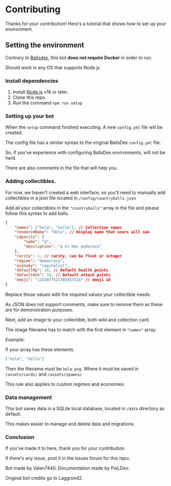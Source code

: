 # Contributing
Thanks for your contribution! Here's a tutorial that shows how to set up
your environment.

## Setting the environment

Contrary to [Ballsdex](https://github.com/laggron42/BallsDex-DiscordBot.git), this bot **does not require Docker** in order to run.

Should work in any OS that supports Node.js

### Install dependencies

1. Install [Node.js](https://nodejs.org) v16 or later.
2. Clone this repo.
4. Run the command `npm run setup`

### Setting up your bot

When the `setup` command finished executing. A new `config.yml` file will be created.

The config file has a similar syntax to the original BallsDex `config.yml` file.

So, if you've experience with configuring BallsDex environments, will not be hard.

There are also comments in the file that will help you.

### Adding collectibles.

For now, we haven't created a web interface, so you'll need to manually add collectibles in a json file located in `/config/countryballs.json`

Add all your collectibles in the `"countryballs"` array in the file and please follow this syntax to add balls.

```json
{
    "names": ["hola", "hello"], // Collection names
    "renderedName": "Hola", // Display name that users will see
    "capacity": {
        "name": "q",
        "description": "q el más poderozo"
    },
    "rarity": 1, // rarity, can be float or integer
    "regime": "democracy",
    "economy": "capitalist",
    "defaultHp": 10, // Default health points
    "defaultAtk": 10, // Default attack points
    "emoji": "1153077521785557114" // emoji id
}
```
Replace those values with the required values your collectible needs.

As JSON does not support comments, make sure to remove them as these are for demonstration purposes.

Next, add an image to your collectible, both wild and collection card.

The image filename has to match with the first element in `"names"` array.

Example:

If your array has these elements.

```json
["hola", "hello"]
```

Then the filename must be `hola.png`. Where it must be saved in `/assets/cards/` and `/assets/spawns/`

This rule also applies to custom regimes and economies. 

### Data management

This bot saves data in a SQLite local database, located in `/data` directory as default.

This makes easier to manage and delete data and migrations.

### Conclusion

If you've made it to here, thank you for your contribution.  

If there's any issue, post it in the issues forum for this repo.  

Bot made by Valen7440.
Documentation made by PwLDev.  

Original bot credits go to Laggron42.